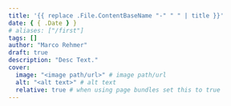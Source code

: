 ```yaml
---
title: '{{ replace .File.ContentBaseName "-" " " | title }}'
date: { { .Date } }
# aliases: ["/first"]
tags: []
author: "Marco Rehmer"
draft: true
description: "Desc Text."
cover:
  image: "<image path/url>" # image path/url
  alt: "<alt text>" # alt text
  relative: true # when using page bundles set this to true
---
```

